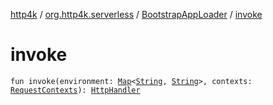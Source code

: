 [http4k](../../index.md) / [org.http4k.serverless](../index.md) / [BootstrapAppLoader](index.md) / [invoke](./invoke.md)

# invoke

`fun invoke(environment: `[`Map`](https://kotlinlang.org/api/latest/jvm/stdlib/kotlin.collections/-map/index.html)`<`[`String`](https://kotlinlang.org/api/latest/jvm/stdlib/kotlin/-string/index.html)`, `[`String`](https://kotlinlang.org/api/latest/jvm/stdlib/kotlin/-string/index.html)`>, contexts: `[`RequestContexts`](../../org.http4k.core/-request-contexts/index.md)`): `[`HttpHandler`](../../org.http4k.core/-http-handler.md)